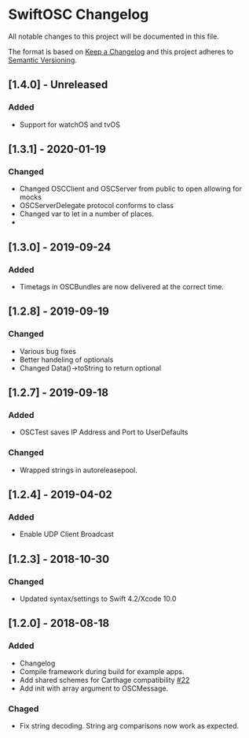 #  SwiftOSC Changelog

All notable changes to this project will be documented in this file.

The format is based on [Keep a Changelog](http://keepachangelog.com/en/1.0.0/)
and this project adheres to [Semantic Versioning](http://semver.org/spec/v2.0.0.html).

## [1.4.0] - Unreleased
### Added
- Support for watchOS and tvOS


## [1.3.1] - 2020-01-19
### Changed
- Changed OSCClient and OSCServer from public to open allowing for mocks
- OSCServerDelegate protocol conforms to class
- Changed var to let in a number of places.
- 

## [1.3.0] - 2019-09-24
### Added
- Timetags in OSCBundles are now delivered at the correct time. 

## [1.2.8] - 2019-09-19
### Changed
- Various bug fixes
- Better handeling of optionals
- Changed Data()->toString to return optional

## [1.2.7] - 2019-09-18
### Added
- OSCTest saves IP Address and Port to UserDefaults

### Changed
- Wrapped strings in autoreleasepool.

## [1.2.4] - 2019-04-02
### Added
- Enable UDP Client Broadcast

## [1.2.3] - 2018-10-30
### Changed
- Updated syntax/settings to Swift 4.2/Xcode 10.0

## [1.2.0] - 2018-08-18
### Added
- Changelog
- Compile framework during build for example apps.
- Add shared schemes for Carthage compatibility [#22](https://github.com/devinroth/SwiftOSC/pull/22)
- Add init with array argument to OSCMessage.

### Chaged
- Fix string decoding. String arg comparisons now work as expected.
